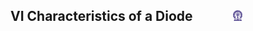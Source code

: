 ## VI Characteristics of a Diode &nbsp; &nbsp; &nbsp; &nbsp; &nbsp; &nbsp; <img src="images/iitkgp.png" width="3%" />
